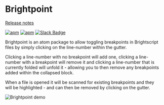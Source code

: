# Brightpoint
[Release notes](https://github.com/Cwright017/Brightpoint/releases)

[![apm](https://img.shields.io/apm/v/brightpoint.svg?style=flat-square)](https://atom.io/packages/brightpoint)
[![apm](https://img.shields.io/apm/dm/brightpoint.svg?style=flat-square)](https://atom.io/packages/brightpoint)
[![Slack Badge](https://img.shields.io/badge/Chat-atom.io%20slack-ff69b4.svg?style=flat-square)](http://atom-slack.herokuapp.com/)


Brightpoint is an atom package to allow toggling breakpoints in Brightscript files by simply clicking on the line-number within the gutter.

Clicking a line-number with no breakpoint will add one, clicking a line-number with a breakpoint will remove it and clicking a line-number that is currently folded will unfold it - allowing you to then remove any breakpoints added within the collapsed block.

When a file is opened it will be scanned for existing breakpoints and they will be highlighted - and can then be removed by clicking on the gutter.

![Brightpoint demo](https://raw.github.com/Cwright017/Brightpoint/master/images/demo.gif)
